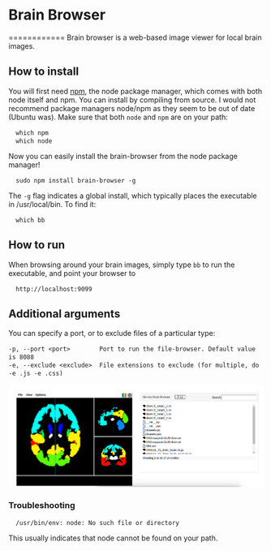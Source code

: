 # Brain Browser
============
Brain browser is a web-based image viewer for local brain images.

## How to install
You will first need [npm](https://nodejs.org/), the node package manager, which comes with both node itself and npm. You can install by compiling from source. I would not recommend package managers node/npm as they seem to be out of date (Ubuntu was). Make sure that both `node` and `npm` are on your path:

      which npm
      which node

Now you can easily install the brain-browser from the node package manager!

      sudo npm install brain-browser -g

The `-g` flag indicates a global install, which typically places the executable in /usr/local/bin. To find it:

      which bb


## How to run
When browsing around your brain images, simply type `bb` to run the executable, and point your browser to

      http://localhost:9099

## Additional arguments
You can specify a port, or to exclude files of a particular type:

    -p, --port <port>        Port to run the file-browser. Default value is 8088
    -e, --exclude <exclude>  File extensions to exclude (for multiple, do -e .js -e .css)


![brain-browser.png](brain-browser.png)

### Troubleshooting

      /usr/bin/env: node: No such file or directory

This usually indicates that node cannot be found on your path.
